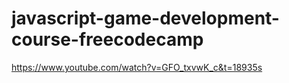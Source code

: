 # javascript-game-development-course-freecodecamp
https://www.youtube.com/watch?v=GFO_txvwK_c&t=18935s
